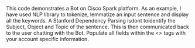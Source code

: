 This code demonstrates a Bot on Cisco Spark platform.
As an example, I have used NLP library to tokenize, lemmatize an input sentence and display all the keywords. A Stanford Dependency Parsing isdont toidentify the Subject, Object and Topic of the sentence. This is then communicated back to the user chatting with the Bot.
Populate all fields within the <> tags with your account specific information.
